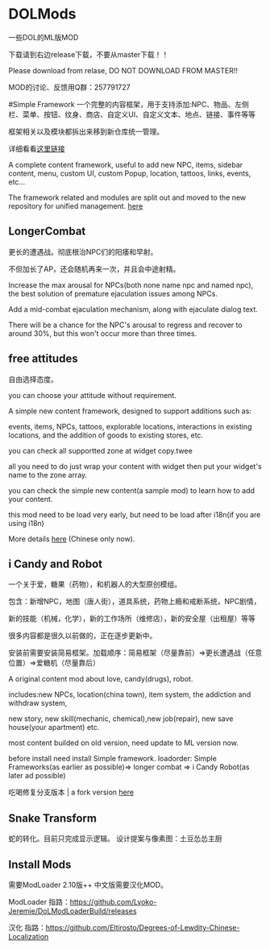 # DOLMods

一些DOL的ML版MOD

下载请到右边release下载，不要从master下载！！

Please download from relase, DO NOT DOWNLOAD FROM MASTER!!

MOD的讨论、反馈用Q群：257791727

#Simple Framework
一个完整的内容框架，用于支持添加:NPC、物品、左侧栏、菜单、按钮、纹身、商店、自定义UI、自定义文本、地点、链接、事件等等

框架相关以及模块都拆出来移到新仓库统一管理。

详细看看[这里链接](https://github.com/emicoto/SCMLSimpleFramework)

A complete content framework, useful to add new NPC, items, sidebar content, menu, custom UI, custom Popup, location, tattoos, links, events, etc...

The framework related and modules are split out and moved to the new repository for unified management. [here](https://github.com/emicoto/SCMLSimpleFramework)

## LongerCombat
更长的遭遇战。彻底根治NPC们的阳痿和早射。

不但加长了AP，还会随机再来一次，并且会中途射精。

Increase the max arousal for NPCs(both none name npc and named npc), the best solution of premature ejaculation issues among NPCs.

Add a mid-combat ejaculation mechanism, along with ejaculate dialog text.

There will be a chance for the NPC's arousal to regress and recover to around 30%, but this won't occur more than three times.

## free attitudes
自由选择态度。

you can choose your attitude without requirement.



A simple new content framework, designed to support additions such as:

events, items, NPCs, tattoos, explorable locations, interactions in existing locations, and the addition of goods to existing stores, etc.

you can check all supportted zone at widget copy.twee

all you need to do just wrap your content with widget then put your widget's name to the zone array.

you can check the simple new content(a sample mod) to learn how to add your content.

this mod need to be load very early, but need to be load after i18n(if you are using i18n)

More details [here](https://github.com/emicoto/DOLMods/blob/main/Simple%20Frameworks/README.md) (Chinese only now).

## i Candy and Robot
一个关于爱，糖果（药物），和机器人的大型原创模组。

包含：新增NPC，地图（唐人街），道具系统，药物上瘾和戒断系统，NPC剧情，

新的技能（机械，化学），新的工作场所（维修店），新的安全屋（出租屋）等等

很多内容都是很久以前做的，正在逐步更新中。

安装前需要安装简易框架。加载顺序：简易框架（尽量靠前）=>更长遭遇战（任意位置）=>爱糖机（尽量靠后）


A original content mod about love, candy(drugs), robot.

includes:new NPCs, location(china town), item system, the addiction and withdraw system, 

new story, new skill(mechanic, chemical),new job(repair), new save house(your apartment) etc. 

most content builded on old version, need update to ML version now.

before install need install Simple framework. loadorder: Simple Frameworks(as earlier as possible)=> longer combat => i Candy Robot(as later ad possible)

吃喝修复分支版本 | a fork version [here](https://github.com/MikasaBay/DOLMods)

## Snake Transform
蛇的转化。目前只完成显示逻辑。
设计提案与像素图：土豆怂怂主厨

## Install Mods
需要ModLoader 2.10版++ 中文版需要汉化MOD。

ModLoader 指路：https://github.com/Lyoko-Jeremie/DoLModLoaderBuild/releases

汉化 指路：https://github.com/Eltirosto/Degrees-of-Lewdity-Chinese-Localization
